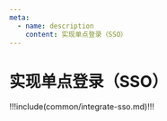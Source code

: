 ```yaml
---
meta:
  - name: description
    content: 实现单点登录（SSO）
---
```


# 实现单点登录（SSO）

<LastUpdated/>

!!!include(common/integrate-sso.md)!!!

